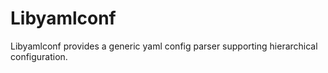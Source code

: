 # Libyamlconf

Libyamlconf provides a generic yaml config parser supporting hierarchical configuration.
